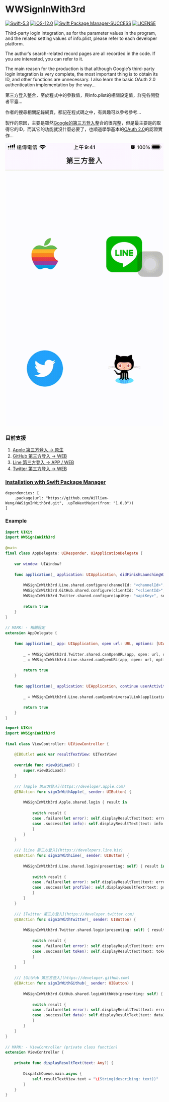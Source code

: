# WWSignInWith3rd
[![Swift-5.3](https://img.shields.io/badge/Swift-5.3-orange.svg?style=flat)](https://developer.apple.com/swift/) [![iOS-12.0](https://img.shields.io/badge/iOS-12.0-pink.svg?style=flat)](https://developer.apple.com/swift/) [![Swift Package Manager-SUCCESS](https://img.shields.io/badge/Swift_Package_Manager-SUCCESS-blue.svg?style=flat)](https://developer.apple.com/swift/) [![LICENSE](https://img.shields.io/badge/LICENSE-MIT-yellow.svg?style=flat)](https://developer.apple.com/swift/)

Third-party login integration, as for the parameter values in the program, and the related setting values of info.plist, please refer to each developer platform.

The author’s search-related record pages are all recorded in the code. If you are interested, you can refer to it.

The main reason for the production is that although Google’s third-party login integration is very complete, the most important thing is to obtain its ID, and other functions are unnecessary. I also learn the basic OAuth 2.0 authentication implementation by the way...

第三方登入整合，至於程式中的參數值，與info.plist的相關設定值，詳見各開發者平臺…

作者的搜尋相關記錄網頁，都記在程式碼之中，有興趣可以參考參考…

製作的原因，主要是雖然[Google的第三方登入](https://medium.com/彼得潘的-swift-ios-app-開發問題解答集/利用-firebase-實現-ios-app-的登入功能-cf1795ccec00)整合的很完整，但是最主要是的取得它的ID，而其它的功能就沒什麼必要了，也順道學學基本的[OAuth 2.0](https://medium.com/麥克的半路出家筆記/筆記-認識-oauth-2-0-一次了解各角色-各類型流程的差異-c42da83a6015)的認證實作…

![](./Example.gif)

### 目前支援
1. [Apple 第三方登入 -> 原生](https://developer.apple.com)
1. [GitHub 第三方登入 -> WEB](https://developer.github.com)
1. [Line 第三方登入 -> APP / WEB](https://developers.line.biz)
1. [Twitter 第三方登入 -> WEB](https://developer.twitter.com)

### [Installation with Swift Package Manager](https://medium.com/彼得潘的-swift-ios-app-開發問題解答集/使用-spm-安裝第三方套件-xcode-11-新功能-2c4ffcf85b4b)
```
dependencies: [
    .package(url: "https://github.com/William-Weng/WWSignInWith3rd.git", .upToNextMajor(from: "1.0.0"))
]
```

### Example
```swift
import UIKit
import WWSignInWith3rd

@main
final class AppDelegate: UIResponder, UIApplicationDelegate {

    var window: UIWindow?
    
    func application(_ application: UIApplication, didFinishLaunchingWithOptions launchOptions: [UIApplication.LaunchOptionsKey: Any]?) -> Bool {
        
        WWSignInWith3rd.Line.shared.configure(channelId: "<channelId>", channelSecret: "<channelSecret>", universalLinkURL: "<universalLinkURL>")
        WWSignInWith3rd.GitHub.shared.configure(clientId: "<clientId>", secret: "<secret>", callbackURL: "<callbackURL>", scope: "<scope>")
        WWSignInWith3rd.Twitter.shared.configure(apiKey: "<apiKey>", secret: "<secret>", accessToken: "<accessToken>", accessTokenSecret: "<accessTokenSecret>")

        return true
    }
}

// MARK: - 相關設定
extension AppDelegate {
    
    func application(_ app: UIApplication, open url: URL, options: [UIApplication.OpenURLOptionsKey: Any] = [:]) -> Bool {

        _ = WWSignInWith3rd.Twitter.shared.canOpenURL(app, open: url, options: options)
        _ = WWSignInWith3rd.Line.shared.canOpenURL(app, open: url, options: options)

        return true
    }
    
    func application(_ application: UIApplication, continue userActivity: NSUserActivity, restorationHandler: @escaping ([UIUserActivityRestoring]?) -> Void) -> Bool {
                
        _ = WWSignInWith3rd.Line.shared.canOpenUniversalLink(application, continue: userActivity, restorationHandler: restorationHandler)

        return true
    }
}
```
```swift
import UIKit
import WWSignInWith3rd

final class ViewController: UIViewController {

    @IBOutlet weak var resultTextView: UITextView!
    
    override func viewDidLoad() {
        super.viewDidLoad()
    }
    
    /// [Apple 第三方登入](https://developer.apple.com)
    @IBAction func signInWithApple(_ sender: UIButton) {
        
        WWSignInWith3rd.Apple.shared.login { result in
            
            switch result {
            case .failure(let error): self.displayResultText(text: error)
            case .success(let info): self.displayResultText(text: info.credential?.email)
            }
        }
    }
    
    /// [Line 第三方登入](https://developers.line.biz)
    @IBAction func signInWithLine(_ sender: UIButton) {
        
        WWSignInWith3rd.Line.shared.login(presenting: self) { result in
            
            switch result {
            case .failure(let error): self.displayResultText(text: error)
            case .success(let profile): self.displayResultText(text: profile?.displayName)
            }
        }
    }

    /// [Twitter 第三方登入](https://developer.twitter.com)
    @IBAction func signInWithTwitter(_ sender: UIButton) {
        
        WWSignInWith3rd.Twitter.shared.login(presenting: self) { result in
            
            switch result {
            case .failure(let error): self.displayResultText(text: error)
            case .success(let token): self.displayResultText(text: token)
            }
        }
    }

    /// [GitHub 第三方登入](https://developer.github.com)
    @IBAction func signInWithGithub(_ sender: UIButton) {
                
        WWSignInWith3rd.GitHub.shared.loginWithWeb(presenting: self) { result in
            
            switch result {
            case .failure(let error): self.displayResultText(text: error)
            case .success(let data): self.displayResultText(text: data)
            }
        }
    }
}

// MARK: - ViewController (private class function)
extension ViewController {
    
    private func displayResultText(text: Any?) {
        
        DispatchQueue.main.async {
            self.resultTextView.text = "\(String(describing: text))"
        }
    }
}
```

